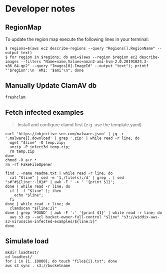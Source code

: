 # Developer notes

## RegionMap
To update the region map execute the following lines in your terminal:

```
$ regions=$(aws ec2 describe-regions --query "Regions[].RegionName" --output text)
$ for region in $regions; do ami=$(aws --region $region ec2 describe-images --filters "Name=name,Values=amzn2-ami-hvm-2.0.20191024.3-x86_64-gp2" --query "Images[0].ImageId" --output "text"); printf "'$region':\n  AMI: '$ami'\n"; done
```

## Manually Update ClamAV db

```
freshclam
```

## Fetch infected examples

> Install and configure clamd first (e.g. use the template.yaml)

```
curl 'https://objective-see.com/malware.json' | jq -r '.malware[].download' | grep '.zip' | while read -r line; do 
  wget "$line" -O temp.zip;
  unzip -P infect3d temp.zip;
  rm temp.zip
done
chmod -R a+r *
rm -rf FakeFileOpener

find . -name readme.txt | while read -r line; do
  cat "$line" | sed -e '1,/file(s):/d' | grep . | sed "s#^#${line::-10}#" | awk -F ' -> ' '{print $1}'; 
done | while read -r line; do
  if [ -f "$line" ]; then
    echo "$line"; 
  fi
done | while read -r line; do
  clamdscan "${line:2}"
done | grep 'FOUND' | awk -F ':' '{print $1}' | while read -r line; do
  aws s3 cp --acl bucket-owner-full-control "$line" "s3://widdix-aws-s3-virusscan-infected-examples/${line:5}"
done
```

## Simulate load

```
mkdir loadtest/
cd loadtest/
for i in {1..10000}; do touch "file${i}.txt"; done
aws s3 sync . s3://bucketname
```
